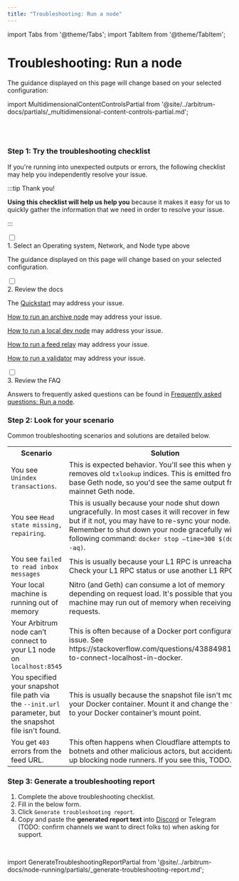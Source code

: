 ```yaml
---
title: "Troubleshooting: Run a node"
---
```


import Tabs from '@theme/Tabs';
import TabItem from '@theme/TabItem';

# Troubleshooting: Run a node

The guidance displayed on this page will change based on your selected configuration:

import MultidimensionalContentControlsPartial from '@site/../arbitrum-docs/partials/_multidimensional-content-controls-partial.md';

<MultidimensionalContentControlsPartial />

<div className='hide-tabs'>

<br />
<br />


### Step 1: Try the troubleshooting checklist

If you're running into unexpected outputs or errors, the following checklist may help you independently resolve your issue.

:::tip Thank you!

**Using this checklist will help us help you** because it makes it easy for us to quickly gather the information that we need in order to resolve your issue.

:::


<div className='hide-tabs'>
    <div className='checklist'>
        <div className='task'>
            <div className='input-container'><input id="tc-1" type='checkbox'/><span className='done'></span></div>
            <div className='guidance-container'>
                <label htmlFor="tc-1">1. Select an Operating system, Network, and Node type above</label>
                <p>The guidance displayed on this page will change based on your selected configuration.</p>
            </div>
        </div>
        <div className='task'>
            <div className='input-container'><input id="tc-2" type='checkbox'/><span className='done'></span></div>
            <div className='guidance-container'>
                <label htmlFor="tc-2">2. Review the docs</label>
                 <Tabs className="tabgroup-with-label node-type-tabgroup" groupId="node-type" defaultValue="standard" values={[ 
                        {label: 'Node type:', value: 'label'},
                        {label: 'Standard', value: 'standard'},
                        {label: 'Archive', value: 'archive'},
                        {label: 'Dev', value: 'local-dev'},
                        {label: 'Feed relay', value: 'feed-relay'},
                        {label: 'Validator', value: 'validator'}
                    ]}>
                    <TabItem className="unclickable-element" value="label"></TabItem>
                    <TabItem value="standard"><p>The <a href='/node-running/running-a-node'>Quickstart</a> may address your issue.</p></TabItem>
                    <TabItem value="archive"><p><a href='/node-running/running-an-archive-node'>How to run an archive node</a> may address your issue.</p></TabItem>
                    <TabItem value="local-dev"><p><a href='/node-running/local-dev-node'>How to run a local dev node</a> may address your issue.</p></TabItem>
                    <TabItem value="feed-relay"><p><a href='/node-running/running-a-feed-relay'>How to run a feed relay</a> may address your issue.</p></TabItem>
                    <TabItem value="validator"><p><a href='/node-running/running-a-validator'>How to run a validator</a> may address your issue.</p></TabItem>
                </Tabs> 
            </div>
        </div>
        <div className='task'>
            <div className='input-container'><input id="tc-3" type='checkbox'/><span className='done'></span></div>
            <div className='guidance-container'>
                <label htmlFor="tc-3">3. Review the FAQ</label>
                <p>Answers to frequently asked questions can be found in <a href="/node-running/faq">Frequently asked questions: Run a node</a>.</p>
            </div>
        </div>
    </div>
</div>

</div>

<!-- demo of other dynamic content types
<div className='task'>
    <div className='input-container'><input id="st-1" type='checkbox'/><span className='done'></span></div>
    <div className='guidance-container'>
        <label htmlFor="st-1">4. TODO - this changes with the OS</label>
        <Tabs className="tabgroup-with-label" groupId="os" defaultValue="others" values={[
            {label: 'Operating system:', value: 'label'},
            {label: 'Linux, MacOS, Arm64', value: 'others'},
            {label: 'Windows', value: 'win'}
            ]}>
            <TabItem className="unclickable-element" value="label"></TabItem>
            <TabItem value="others"><p>Demo -  others</p></TabItem>
            <TabItem value="win"><p>Demo -  windows</p></TabItem>
        </Tabs>
    </div>
</div>
<div className='task'>
    <div className='input-container'><input id="st-2" type='checkbox'/><span className='done'></span></div>
    <div className='guidance-container'>
        <label htmlFor="st-2">5. TODO - this changes with the network</label>
        <Tabs className="tabgroup-with-label network-tabgroup" groupId="network" defaultvalue="arb-one" values={[   {label: 'Network:', value: 'label'},
                    {label: 'Localhost', value: 'localhost'},
                    {label: 'Arbitrum Goerli', value: 'arb-goerli'},
                    {label: 'Arbitrum One', value: 'arb-one'},
                    {label: 'Arbitrum Nova', value: 'arb-nova'}
                ]}>
            <TabItem className="unclickable-element" value="label"></TabItem>
            <TabItem value="localhost"><p>Demo -  localhost</p></TabItem>
            <TabItem value="arb-goerli"><p>Demo -  goerli</p></TabItem>
            <TabItem value="arb-one"><p>Demo -  one</p></TabItem>
            <TabItem value="arb-nova"><p>Demo -  nova</p></TabItem>
        </Tabs>
    </div>
</div>
-->


### Step 2: Look for your scenario

Common troubleshooting scenarios and solutions are detailed below.

<table className='small-table'>
  <tbody>
      <tr>
          <th style={{minWidth: 180 + 'px'}}>Scenario</th> 
          <th>Solution</th>
      </tr>
      <tr>
        <td>You see <code>Unindex transactions</code>.</td>
        <td>This is expected behavior. You'll see this when your node removes old <code>txlookup</code> indices. This is emitted from the base Geth node, so you'd see the same output from a mainnet Geth node.</td>
      </tr>
      <tr>
        <td>You see <code>Head state missing, repairing</code>.</td>
        <td>This is usually because your node shut down ungracefully. In most cases it will recover in few minutes, but if it not, you may have to re-sync your node. Remember to shut down your node gracefully with the following command: <code>docker stop —time=300 $(docker ps -aq)</code>.</td>
      </tr>
      <tr>
        <td>You see <code>failed to read inbox messages</code></td>
        <td>This is usually because your L1 RPC is unreachable. Check your L1 RPC status or use another L1 RPC.</td>
      </tr>
      <tr>
        <td>Your local machine is running out of memory</td>
        <td>Nitro (and Geth) can consume a lot of memory depending on request load. It's possible that your machine may run out of memory when receiving tons of requests.</td>
      </tr>
       <tr>
        <td>Your Arbitrum node can’t connect to your L1 node on <code>localhost:8545</code></td>
        <td>This is often because of a Docker port configuration issue. See https://stackoverflow.com/questions/43884981/unable-to-connect-localhost-in-docker.</td>
      </tr>
      <tr>
        <td>You specified your snapshot file path via the <code>--init.url</code> parameter, but the snapshot file isn't found.</td>
        <td>This is usually because the snapshot file isn't mounted to your Docker container. Mount it and change the file path to your Docker container’s mount point.</td>
      </tr>
      <tr>
        <td>You get <code>403</code> errors from the feed URL.</td>
        <td>This often happens when Cloudflare attempts to block botnets and other malicious actors, but accidentally ends up blocking node runners. If you see this, TODO.</td>
      </tr>
    </tbody>
</table>


<!-- 
#### Troubleshooting your feed relay

import FeedRelayTroubleshootingPartial from '@site/../arbitrum-docs/node-running/partials/_feed-relay-troubleshooting.md';

<FeedRelayTroubleshootingPartial />
-->


### Step 3: Generate a troubleshooting report

 1. Complete the above troubleshooting checklist.
 2. Fill in the below form.
 3. Click `Generate troubleshooting report`.
 4. Copy and paste the **generated report text** into [Discord](https://discord.gg/ZpZuw7p) or Telegram (TODO: confirm channels we want to direct folks to) when asking for support.

<br />

import GenerateTroubleshootingReportPartial from '@site/../arbitrum-docs/node-running/partials/_generate-troubleshooting-report.md';

<GenerateTroubleshootingReportPartial />

<!-- todo: gpt-n + langchain + pinecone -->